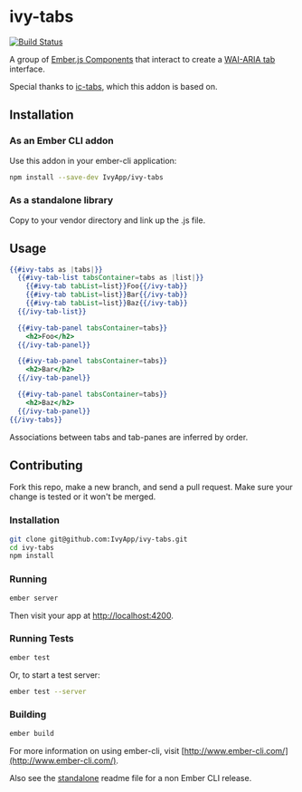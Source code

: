 # ivy-tabs

[![Build Status](https://travis-ci.org/IvyApp/ivy-tabs.svg?branch=master)](https://travis-ci.org/IvyApp/ivy-tabs)

A group of [Ember.js Components] that interact to create a [WAI-ARIA tab] interface.

Special thanks to [ic-tabs], which this addon is based on.

## Installation

### As an Ember CLI addon

Use this addon in your ember-cli application:

```sh
npm install --save-dev IvyApp/ivy-tabs
```

### As a standalone library

Copy to your vendor directory and link up the .js file.

## Usage

```handlebars
{{#ivy-tabs as |tabs|}}
  {{#ivy-tab-list tabsContainer=tabs as |list|}}
    {{#ivy-tab tabList=list}}Foo{{/ivy-tab}}
    {{#ivy-tab tabList=list}}Bar{{/ivy-tab}}
    {{#ivy-tab tabList=list}}Baz{{/ivy-tab}}
  {{/ivy-tab-list}}

  {{#ivy-tab-panel tabsContainer=tabs}}
    <h2>Foo</h2>
  {{/ivy-tab-panel}}

  {{#ivy-tab-panel tabsContainer=tabs}}
    <h2>Bar</h2>
  {{/ivy-tab-panel}}

  {{#ivy-tab-panel tabsContainer=tabs}}
    <h2>Baz</h2>
  {{/ivy-tab-panel}}
{{/ivy-tabs}}
```

Associations between tabs and tab-panes are inferred by order.

## Contributing

Fork this repo, make a new branch, and send a pull request. Make sure your
change is tested or it won't be merged.

### Installation

```sh
git clone git@github.com:IvyApp/ivy-tabs.git
cd ivy-tabs
npm install
```

### Running

```sh
ember server
```

Then visit your app at [http://localhost:4200](http://localhost:4200).

### Running Tests

```sh
ember test
```

Or, to start a test server:

```sh
ember test --server
```

### Building

```sh
ember build
```

For more information on using ember-cli, visit
[http://www.ember-cli.com/](http://www.ember-cli.com/).

Also see the [standalone] readme file for a non Ember CLI release.

[Ember.js Components]: http://emberjs.com/guides/components/
[WAI-ARIA tab]: http://www.w3.org/TR/wai-aria/roles#tab
[ic-tabs]: https://github.com/instructure/ic-tabs
[standalone]: https://github.com/IvyApp/ivy-tabs/blob/master/standalone/README.md
